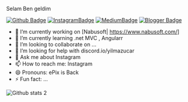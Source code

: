 <!--
**yilmazuc4r/yilmazuc4r** is a ✨ _special_ ✨ repository because its `README.md` (this file) appears on your GitHub profile.

Here are some ideas to get you started:

- 🔭 I’m currently working on ...
- 🌱 I’m currently learning ...
- 👯 I’m looking to collaborate on ...
- 🤔 I’m looking for help with ...
- 💬 Ask me about ...
- 📫 How to reach me: ...
- 😄 Pronouns: ...
- ⚡ Fun fact: ...
-->

Selam Ben geldim

[![Github Badge](https://img.shields.io/badge/-Github-000?style=quare&labelColor=000&logo=Github&logoColor=white&link=link)](link) 
[![InstagramBadge](https://img.shields.io/badge/-Instagram-C13584?style=flat-quare&labelColor=C13584&logo=instagram&logoColor=white&link=link)](https://www.instagram.com/yilmazuc4r) 
[![MediumBadge](https://img.shields.io/badge/-Medium-757575?style=flat-quare&labelColor=757575&logo=Medium&logoColor=white&link=link)](link) 
[![Blogger Badge](https://img.shields.io/badge/-Blogger-FF9800?style=flat-quare&labelColor=FF9800&logo=Blogger&logoColor=white&link=link)](https://blogyilmaz.blogspot.com/)
- 🔭 I’m currently working on [Nabusoft| https://www.nabusoft.com/]
- 🌱 I’m currently learning .net MVC , Angularr
- 👯 I’m looking to collaborate on ...
- 🤔 I’m looking for help with discord.io/yilmazucar
- 💬 Ask me about Instagram
- 📫 How to reach me: Instagram
- 😄 Pronouns: ePix is Back
- ⚡ Fun fact: ...

![Github stats 2](https://github-readme-stats.vercel.app/api?username=yilmazuc4r&show_icons=true&theme=radical)


